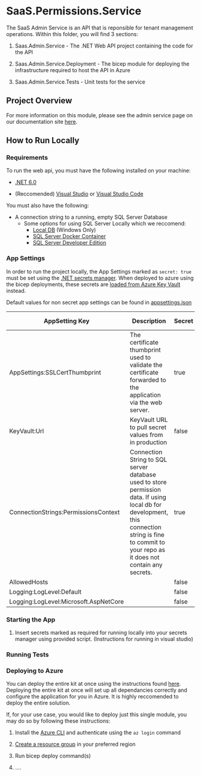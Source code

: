 # SaaS.Permissions.Service

The SaaS Admin Service is an API that is reponsible for tenant management operations. Within this folder, you will find 3 sections:

1. Saas.Admin.Service - The .NET Web API project containing the code for the API

2. Saas.Admin.Service.Deployment - The bicep module for deploying the infrastructure required to host the API in Azure

3. Saas.Admin.Service.Tests - Unit tests for the service

## Project Overview

For more information on this module, please see the admin service page on our documentation site [here](https://azure.github.io/azure-saas/components/admin-service/).

## How to Run Locally

### Requirements

To run the web api, you must have the following installed on your machine:

- [.NET 6.0](https://dotnet.microsoft.com/en-us/download/dotnet/6.0)

- (Reccomended) [Visual Studio](https://visualstudio.microsoft.com/downloads/) or [Visual Studio Code](https://code.visualstudio.com/download)

You must also have the following:

- A connection string to a running, empty SQL Server Database
  - Some options for using SQL Server Locally which we reccomend:
    - [Local DB](https://docs.microsoft.com/en-us/sql/database-engine/configure-windows/sql-server-express-localdb?view=sql-server-ver15) (Windows Only)
    - [SQL Server Docker Container](https://hub.docker.com/_/microsoft-mssql-server)
    - [SQL Server Developer Edition](https://www.microsoft.com/en-us/sql-server/sql-server-downloads)

### App Settings

In order to run the project locally, the App Settings marked as `secret: true` must be set using the [.NET secrets manager](https://docs.microsoft.com/en-us/aspnet/core/security/app-secrets?view=aspnetcore-6.0&tabs=windows). When deployed to azure using the bicep deployments, these secrets are [loaded from Azure Key Vault](https://docs.microsoft.com/en-us/aspnet/core/security/key-vault-configuration?view=aspnetcore-6.0#secret-storage-in-the-development-environment) instead.

Default values for non secret app settings can be found in [appsettings.json](Saas.Admin.Service/appsettings.json)

| AppSetting Key |  Description | Secret | Default Value |
| ---  | --- | --- | --- |
| AppSettings:SSLCertThumbprint | The certificate thumbprint used to validate the certificate forwarded to the application via the web server. | true | |
| KeyVault:Url | KeyVault URL to pull secret values from in production | false |  |
| ConnectionStrings:PermissionsContext | Connection String to SQL server database used to store permission data. If using local db for development, this connection string is fine to commit to your repo as it does not contain any secrets. | true | (local db connection string) |
| AllowedHosts | | false |  * |
| Logging:LogLevel:Default | | false | Information  |
| Logging:LogLevel:Microsoft.AspNetCore | | false | Warning  |

### Starting the App

1. Insert secrets marked as required for running locally into your secrets manager using provided script.
(Instructions for running in visual studio)

### Running Tests

### Deploying to Azure

<!-- TODO: Add link to instructions to deploy entire kit -->
You can deploy the entire kit at once using the instructions found [here](readme.md). Deploying the entire kit at once will set up all dependancies correctly and configure the application for you in Azure. It is highly reccomended to deploy the entire solution.

If, for your use case, you would like to deploy just this single module, you may do so by following these instructions:

1. Install the [Azure CLI](https://docs.microsoft.com/en-us/cli/azure/install-azure-cli) and authenticate using the `az login` command

2. [Create a resource group](https://docs.microsoft.com/en-us/azure/azure-resource-manager/management/manage-resource-groups-cli#create-resource-groups) in your preferred region

<!-- TODO: Put instructions in for running bicep deploy -->
3. Run bicep deploy command(s)

4. ....